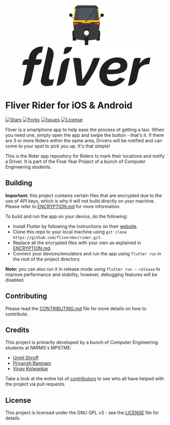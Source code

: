 <p align="center"><img height="125px" width="125px" src="./branding/rickshaw.png" alt="Fliver Rider"/><img height="125px" width="400" src="./branding/text-black.png" alt="Fliver Rider"/></p>

# Fliver Rider for iOS & Android

[![Stars](https://img.shields.io/github/stars/fliverdev/rider.svg)](https://github.com/fliverdev/rider/stargazers)
[![Forks](https://img.shields.io/github/forks/fliverdev/rider.svg)](https://github.com/fliverdev/rider/network/members)
[![Issues](https://img.shields.io/github/issues/fliverdev/rider.svg)](https://github.com/fliverdev/rider/issues)
[![License](https://img.shields.io/github/license/fliverdev/rider.svg)](https://opensource.org/licenses/GPL-3.0)

Fliver is a smartphone app to help ease the process of getting a taxi. When you need one, simply open the app and swipe the button - that's it. If there are 3 or more Riders within the same area, Drivers will be notified and can come to your spot to pick you up. It's that simple!

This is the Rider app repository for Riders to mark their locations and notify a Driver. It is part of the Final Year Project of a bunch of Computer Engineering students.

## Building

**Important:** this project contains certain files that are encrypted due to the use of API keys, which is why it will not build directly on your machine. Please refer to [ENCRYPTION.md](ENCRYPTION.md) for more information.

To build and run the app on your device, do the following:

-   Install Flutter by following the instructions on their [website](https://flutter.dev/docs/get-started/install/).
-   Clone this repo to your local machine using `git clone https://github.com/fliverdev/rider.git`.
-   Replace all the encrypted files with your own as explained in [ENCRYPTION.md](ENCRYPTION.md).
-   Connect your devices/emulators and run the app using `flutter run` in the root of the project directory.

**Note:** you can also run it in release mode using `flutter run --release` to improve performance and stability, however, debugging features will be disabled.

## Contributing

Please read the [CONTRIBUTING.md](CONTRIBUTING.md) file for more details on how to contribute.

## Credits

This project is primarily developed by a bunch of Computer Engineering students at NMIMS's MPSTME:

-   [Urmil Shroff](https://github.com/urmilshroff)
-   [Priyansh Ramnani](https://github.com/prince1998)
-   [Vinay Kolwankar](https://github.com/vinay-ai)

Take a look at the entire list of [contributors](https://github.com/fliverdev/rider/graphs/contributors) to see who all have helped with the project via pull requests.

## License

This project is licensed under the GNU GPL v3 - see the [LICENSE](LICENSE) file for details.
